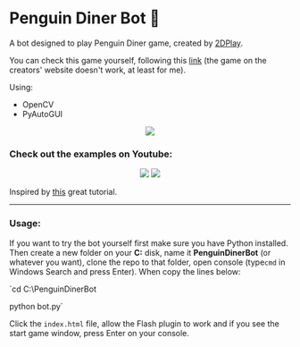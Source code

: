 # Penguin Diner Bot 🐧
A bot designed to play Penguin Diner game, created by [2DPlay](http://www.2dplay.com/).

You can check this game yourself, following this [link](https://pl.crazygames.com/gra/penguin-diner) (the game on the creators' website doesn't work, at least for me).

Using:
- OpenCV
- PyAutoGUI
 
<p align="center">
  <img src="https://github.com/weronikazak/Penguin-Diner-Bot/edit/master/markdown/level1.gif">
</p>


### Check out the examples on Youtube:
<p align="center">
          <a src="https://www.youtube.com/watch?v=tWvsOpHRWw4" target="_blank"> <img src="https://img.youtube.com/vi/tWvsOpHRWw4/0.jpg"> </a>
          <a src="https://www.youtube.com/watch?v=ftGVnjQOeBI" target="_blank"> <img src="https://img.youtube.com/vi/ftGVnjQOeBI/0.jpg"> </a>
</p>

Inspired by [this](https://inventwithpython.com/blog/2014/12/17/programming-a-bot-to-play-the-sushi-go-round-flash-game/) great tutorial.

----------------------------

### Usage:

If you want to try the bot yourself first make sure you have Python installed.
Then create a new folder on your **C:** disk, name it **PenguinDinerBot** (or whatever you want), clone the repo to that folder, open console (type`cmd` in Windows Search and press Enter).
When copy the lines below:


`cd C:\PenguinDinerBot

python bot.py`


Click the `index.html` file, allow the Flash plugin to work and if you see the start game window, press Enter on your console.
